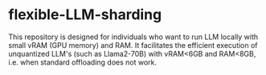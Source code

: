 # flexible-LLM-sharding
This repository is designed for individuals who want to run LLM locally with small vRAM (GPU memory) and RAM. It facilitates the efficient execution of unquantized LLM's (such as Llama2-70B) with vRAM&lt;6GB and RAM&lt;8GB, i.e. when standard offloading does not work.
